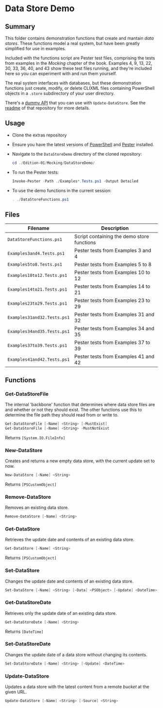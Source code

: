 # Data Store Demo

## Summary

This folder contains demonstration functions that create and mantain _data stores_.
These functions model a real system, but have been greatly simplified for use in examples.

Included with the functions script are Pester test files, comprising the tests from examples in the _Mocking_ chapter of the book.
Examples 4, 9, 13, 22, 30, 33, 36, 40, and 43 show these test files running, and they're included here so you can experiment with and run them yourself.

The real system interfaces with databases, but these demonstration functions just create, modify, or delete CLIXML files containing PowerShell objects in a `.store` subdirectory of your user directory.

There's a [dummy API](https://github.com/TheFreeman193/mita-dummyapi/) that you can use with `Update-DataStore`.
See the [readme](https://github.com/TheFreeman193/mita-dummyapi/blob/main/README.md) of that repository for more details.

## Usage

+ Clone the extras repository
+ Ensure you have the latest versions of [PowerShell](https://docs.microsoft.com/en-gb/powershell/scripting/install/installing-powershell) and [Pester](https://pester.dev/docs/introduction/installation) installed.
+ Navigate to the `DataStoreDemo` directory of the cloned repository:

    ```PowerShell
    cd ./Edition-01/Mocking/DataStoreDemo/
    ```

+ To run the Pester tests:

    ```PowerShell
    Invoke-Pester -Path ./Examples*.Tests.ps1 -Output Detailed
    ```

+ To use the demo functions in the current session:

    ```PowerShell
    . ./DataStoreFunctions.ps1
    ```

## Files

| Filename | Description |
| --- | --- |
| `DataStoreFunctions.ps1` | Script containing the demo store functions |
| `Examples3and4.Tests.ps1` | Pester tests from Examples 3 and 4 |
| `Examples5to8.Tests.ps1` | Pester tests from Examples 5 to 8 |
| `Examples10to12.Tests.ps1` | Pester tests from Examples 10 to 12 |
| `Examples14to21.Tests.ps1` | Pester tests from Examples 14 to 21 |
| `Examples23to29.Tests.ps1` | Pester tests from Examples 23 to 29 |
| `Examples31and32.Tests.ps1` | Pester tests from Examples 31 and 32 |
| `Examples34and35.Tests.ps1` | Pester tests from Examples 34 and 35 |
| `Examples37to39.Tests.ps1` | Pester tests from Examples 37 to 39 |
| `Examples41and42.Tests.ps1` | Pester tests from Examples 41 and 42 |

## Functions

### Get-DataStoreFile

The internal 'backbone' function that determines where data store files are and whether or not they should exist.
The other functions use this to determine the file path they should read from or write to.

```PowerShell
Get-DataStoreFile [-Name] <String> [-MustExist]
Get-DataStoreFile [-Name] <String> -MustNotExist
```

Returns `[System.IO.FileInfo]`

### New-DataStore

Creates and returns a new empty data store, with the current update set to now.

```PowerShell
New-DataStore [-Name] <String>
```

Returns `[PSCustomObject]`

### Remove-DataStore

Removes an existing data store.

```PowerShell
Remove-DataStore [-Name] <String>
```

### Get-DataStore

Retrieves the update date and contents of an existing data store.

```PowerShell
Get-DataStore [-Name] <String>
```

Returns `[PSCustomObject]`

### Set-DataStore

Changes the update date and contents of an existing data store.

```PowerShell
Set-DataStore [-Name] <String> [-Data] <PSObject> [-Update] <DateTime>
```

### Get-DataStoreDate

Retrieves only the update date of an existing data store.

```PowerShell
Get-DataStoreDate [-Name] <String>
```

Returns `[DateTime]`

### Set-DataStoreDate

Changes the update date of a data store without changing its contents.

```PowerShell
Set-DataStoreDate [-Name] <String> [-Update] <DateTime>
```

### Update-DataStore

Updates a data store with the latest content from a remote _bucket_ at the given URL.

```PowerShell
Update-DataStore [-Name] <String> [-Source] <String>
```
